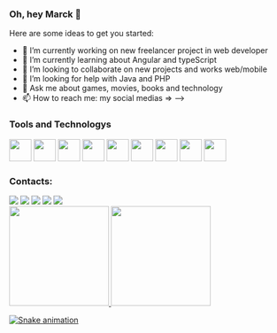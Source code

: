 ### Oh, hey Marck 👋



Here are some ideas to get you started:

- 🔭 I’m currently working on new freelancer project in web developer
- 🌱 I’m currently learning about Angular and typeScript
- 👯 I’m looking to collaborate on new projects and works web/mobile 
- 🤔 I’m looking for help with Java and PHP
- 💬 Ask me about games, movies, books and technology 
- 📫 How to reach me: my social medias => 
-->

### Tools and Technologys


<img src="https://cdn.jsdelivr.net/gh/devicons/devicon/icons/git/git-original.svg" width="40" height="40"/> </n>
<img src="https://cdn.jsdelivr.net/gh/devicons/devicon/icons/angularjs/angularjs-original.svg" width="40" height="40"/>
<img src="https://cdn.jsdelivr.net/gh/devicons/devicon/icons/bootstrap/bootstrap-original.svg" width="40" height="40"/>
<img src="https://cdn.jsdelivr.net/gh/devicons/devicon/icons/html5/html5-original.svg" width="40" height="40"/>
<img src="https://cdn.jsdelivr.net/gh/devicons/devicon/icons/java/java-original-wordmark.svg" width="40" height="40"/>
<img src="https://cdn.jsdelivr.net/gh/devicons/devicon/icons/javascript/javascript-original.svg" width="40" height="40"/>
<img src="https://cdn.jsdelivr.net/gh/devicons/devicon/icons/nodejs/nodejs-original-wordmark.svg" width="40" height="40"/>
<img src="https://cdn.jsdelivr.net/gh/devicons/devicon/icons/typescript/typescript-original.svg" width="40" height="40"/>
<img src="https://cdn.jsdelivr.net/gh/devicons/devicon/icons/vscode/vscode-original.svg" width="40" height="40"/>
          
          
          
            
                    
          
### Contacts:

<div>
<a href="https://www.youtube.com/channel/UCk0XFnxmXpAAvjiQ7MtwepQ" target="_blank"><img src="https://img.shields.io/badge/YouTube-FF0000?style=for-the-badge&logo=youtube&logoColor=white" target="_blank"></a>
<a href="https://instagram.com/markinhotft" target="_blank"><img src="https://img.shields.io/badge/-Instagram-%23E4405F?style=for-the-badge&logo=instagram&logoColor=white" target="_blank"></a>
<a href="https://www.twitch.tv/marckinhofree" target="_blank"><img src="https://img.shields.io/badge/Twitch-9146FF?style=for-the-badge&logo=twitch&logoColor=white" target="_blank"></a>
<a href = "mailto:marcosantcarvalho99@gmail.com"><img src="https://img.shields.io/badge/Gmail-D14836?style=for-the-badge&logo=gmail&logoColor=white" target="_blank"></a>
<a href="https://www.linkedin.com/in/marcoscarvalho45/" target="_blank"><img src="https://img.shields.io/badge/-LinkedIn-%230077B5?style=for-the-badge&logo=linkedin&logoColor=white" target="_blank"></a>   
</div>       
          
          
          
          
<div>
<a href="https://github.com/Marck45">
<img height="180em" src="https://github-readme-stats.vercel.app/api/top-langs/?username=marck45&layout=compact&langs_count=7&theme=dracula"/>
<img height="180em" src="https://github-readme-stats.vercel.app/api?username=marck45&show_icons=true&theme=dracula&include_all_commits=true&count_private=true"/>
</div>
          
          
          
          



![Snake animation](https://github.com/Marck45/Marck45/blob/output/github-contribution-grid-snake.svg)

          
